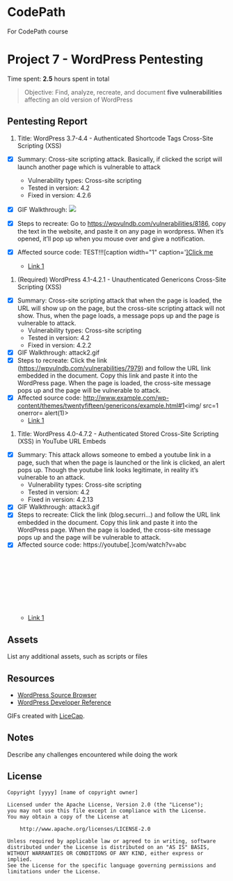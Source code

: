 # CodePath
For CodePath course

# Project 7 - WordPress Pentesting

Time spent: **2.5** hours spent in total

> Objective: Find, analyze, recreate, and document **five vulnerabilities** affecting an old version of WordPress

## Pentesting Report

1. Title: WordPress 3.7-4.4 - Authenticated Shortcode Tags Cross-Site Scripting (XSS)
  - [x] Summary: Cross-site scripting attack. Basically, if clicked the script will launch another page which is vulnerable to attack 
    - Vulnerability types: Cross-site scripting
    - Tested in version: 4.2
    - Fixed in version: 4.2.6
  - [x] GIF Walkthrough: <img src=“https://github.com/sk8wt/CodePath/blob/master/attack1.gif” width=“800”>
  - [x] Steps to recreate: Go to https://wpvulndb.com/vulnerabilities/8186, copy the text in the website, and paste it on any page in wordpress. When it’s opened, it’ll pop up when you mouse over and give a notification.
  - [x] Affected source code:
TEST!!![caption width="1" caption='<a href="' ">]</a><a href="http://onMouseOver='alert(1)'">Click me</a>

    - [Link 1](https://wpvulndb.com/vulnerabilities/8186)
1. (Required) WordPress 4.1-4.2.1 - Unauthenticated Genericons Cross-Site Scripting (XSS)
  - [x] Summary: Cross-site scripting attack that when the page is loaded, the URL will show up on the page, but the cross-site scripting attack will not show. Thus, when the page loads, a message pops up and the page is vulnerable to attack. 
    - Vulnerability types: Cross-site scripting
    - Tested in version: 4.2
    - Fixed in version: 4.2.2
  - [x] GIF Walkthrough: attack2.gif
  - [x] Steps to recreate: Click the link (https://wpvulndb.com/vulnerabilities/7979) and follow the URL link embedded in the document. Copy this link and paste it into the WordPress page. When the page is loaded, the cross-site message pops up and the page will be vulnerable to attack.
  - [x] Affected source code:  http://www.example.com/wp-content/themes/twentyfifteen/genericons/example.html#1<img/ src=1 onerror= alert(1)>
    - [Link 1]( https://wpvulndb.com/vulnerabilities/7979 )
1. Title: WordPress  4.0-4.7.2 - Authenticated Stored Cross-Site Scripting (XSS) in YouTube URL Embeds
  - [x] Summary: This attack allows someone to embed a youtube link in a page, such that when the page is launched or the link is clicked, an alert pops up. Though the youtube link looks legitimate, in reality it’s vulnerable to an attack. 
    - Vulnerability types: Cross-site scripting
    - Tested in version: 4.2
    - Fixed in version: 4.2.13
  - [x] GIF Walkthrough: attack3.gif
  - [x] Steps to recreate: Click the link (blog.securri…) and follow the URL link embedded in the document. Copy this link and paste it into the WordPress page. When the page is loaded, the cross-site message pops up and the page will be vulnerable to attack. 
  - [x] Affected source code: https://youtube[.]com/watch?v=abc<svg onload=alert(1)>
    - [Link 1]( https://blog.sucuri.net/2017/03/stored-xss-in-wordpress-core.html)


## Assets

List any additional assets, such as scripts or files

## Resources

- [WordPress Source Browser](https://core.trac.wordpress.org/browser/)
- [WordPress Developer Reference](https://developer.wordpress.org/reference/)

GIFs created with [LiceCap](http://www.cockos.com/licecap/).

## Notes

Describe any challenges encountered while doing the work

## License

    Copyright [yyyy] [name of copyright owner]

    Licensed under the Apache License, Version 2.0 (the "License");
    you may not use this file except in compliance with the License.
    You may obtain a copy of the License at

        http://www.apache.org/licenses/LICENSE-2.0

    Unless required by applicable law or agreed to in writing, software
    distributed under the License is distributed on an "AS IS" BASIS,
    WITHOUT WARRANTIES OR CONDITIONS OF ANY KIND, either express or implied.
    See the License for the specific language governing permissions and
    limitations under the License.

